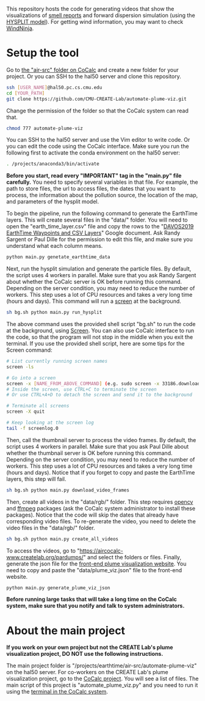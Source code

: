 This repository hosts the code for generating videos that show the visualizations of [smell reports](https://smellpgh.org/) and forward dispersion simulation (using the [HYSPLIT model](https://www.ready.noaa.gov/HYSPLIT.php)). For getting wind information, you may want to check [WindNinja](https://www.firelab.org/project/windninja).

# Setup the tool
Go to [the "air-src" folder on CoCalc](https://aircocalc.createlab.org:8443/projects/13e67e6d-d6b5-42f2-99ff-cda6431e4c2f/files/air-src/?session=default) and create a new folder for your project. Or you can SSH to the hal50 server and clone this repository.
```sh
ssh [USER_NAME]@hal50.pc.cs.cmu.edu
cd [YOUR_PATH]
git clone https://github.com/CMU-CREATE-Lab/automate-plume-viz.git
```
Change the permission of the folder so that the CoCalc system can read that.
```sh
chmod 777 automate-plume-viz
```
You can SSH to the hal50 server and use the Vim editor to write code. Or you can edit the code using the CoCalc interface. Make sure you run the following first to activate the conda environment on the hal50 server:
```sh
. /projects/anaconda3/bin/activate
```
**Before you start, read every "IMPORTANT" tag in the "main.py" file carefully.** You need to specify several variables in that file. For example, the path to store files, the url to access files, the dates that you want to process, the information about the pollution source, the location of the map, and parameters of the hysplit model.

To begin the pipeline, run the following command to generate the EarthTime layers. This will create several files in the "data/" folder. You will need to open the "earth_time_layer.csv" file and copy the rows to the "[DAVOS2019 EarthTime Waypoints and CSV Layers](https://docs.google.com/spreadsheets/d/1zbXFtyevXqfZolxVPNhojZn7y_zxofbe_4UxYmdXp8k/edit#gid=870361385)" Google document. Ask Randy Sargent or Paul Dille for the permission to edit this file, and make sure you understand what each column means. 
```sh
python main.py genetate_earthtime_data
```
Next, run the hysplit simulation and generate the particle files. By default, the script uses 4 workers in parallel. Make sure that you ask Randy Sargent about whether the CoCalc server is OK before running this command. Depending on the server condition, you may need to reduce the number of workers. This step uses a lot of CPU resources and takes a very long time (hours and days). This command will run a [screen](https://www.gnu.org/software/screen/manual/html_node/index.html) at the background.
```sh
sh bg.sh python main.py run_hysplit
```
The above command uses the provided shell script "bg.sh" to run the code at the background, using [Screen](https://www.gnu.org/software/screen/manual/html_node/index.html). You can also use CoCalc interface to run the code, so that the program will not stop in the middle when you exit the terminal. If you use the provided shell script, here are some tips for the Screen command:
```sh
# List currently running screen names
screen -ls

# Go into a screen
screen -x [NAME_FROM_ABOVE_COMMAND] (e.g. sudo screen -x 33186.download_videos)
# Inside the screen, use CTRL+C to terminate the screen
# Or use CTRL+A+D to detach the screen and send it to the background

# Terminate all screens
screen -X quit

# Keep looking at the screen log
tail -f screenlog.0
```
Then, call the thumbnail server to process the video frames. By default, the script uses 4 workers in parallel. Make sure that you ask Paul Dille about whether the thumbnail server is OK before running this command. Depending on the server condition, you may need to reduce the number of workers. This step uses a lot of CPU resources and takes a very long time (hours and days). Notice that if you forget to copy and paste the EarthTime layers, this step will fail.
```sh
sh bg.sh python main.py download_video_frames
```
Then, create all videos in the "data/rgb/" folder. This step requires [opencv](https://github.com/skvark/opencv-python) and [ffmpeg](https://github.com/FFmpeg/FFmpeg) packages (ask the CoCalc system administrator to install these packages). Notice that the code will skip the dates that already have corresponding video files. To re-generate the video, you need to delete the video files in the "data/rgb/" folder.
```sh
sh bg.sh python main.py create_all_videos
```
To access the videos, go to "https://aircocalc-www.createlab.org/pardumps/" and select the folders or files. Finally, generate the json file for the [front-end plume visualization website](https://github.com/CMU-CREATE-Lab/plume-viz-website). You need to copy and paste the "data/plume_viz.json" file to the front-end website.
```sh
python main.py generate_plume_viz_json
```
**Before running large tasks that will take a long time on the CoCalc system, make sure that you notify and talk to system administrators.**

# About the main project

**If you work on your own project but not the CREATE Lab's plume visualization project, DO NOT use the following instructions.**

The main project folder is "/projects/earthtime/air-src/automate-plume-viz" on the hal50 server. For co-workers on the CREATE Lab's plume visualization project, go to the [CoCalc project](https://aircocalc.createlab.org:8443/projects/13e67e6d-d6b5-42f2-99ff-cda6431e4c2f/files/air-src/automate-plume-viz/). You will see a list of files. The main script of this project is "automate_plume_viz.py" and you need to run it using the [terminal in the CoCalc system](https://aircocalc.createlab.org:8443/projects/13e67e6d-d6b5-42f2-99ff-cda6431e4c2f/files/air-src/automate-plume-viz/terminal.term?session=default).
